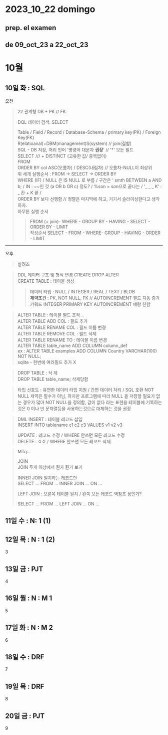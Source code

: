 # 2023_10_22 domingo

## prep. el examen
## de 09_oct_23 a 22_oct_23

# 10월


## 10일 화 : SQL
오전
> 22 관계형 DB  + PK // FK  
>
> DQL 데이터 검색. SELECT
> 
> Table / Field / Record / Database-Schema / primary key(PK) / Foreign Key(FK)  
> R(elatioanal)+DBM(management)S(system)   // join(결합)   
> SQL - DB 저장, 처리 언어 '명령어 대문자 **권장**' // '*' 모든 필드  
> SELECT /// + DISTINCT (고유한 값/ 중복없이)  
> FROM  
> ORDER BY col ASC(오름차) / DESC(내림차) // 오름차-NULL이 최상위   
> 위 세개 실행순서 : FROM -> SELECT -> ORDER BY  
> WHERE (IF) / NULL 은 IS NULL 로 부름 / 구간은 ' smth BETWEEN a AND b; / IN : ~~인 것 (a OR b OR c) 정도? / %son = son으로 끝나는 / '_ _ _ K' : _ 칸 + K 끝 /   
> ORDER BY 보다 선행함 // 정렬은 마지막에 하고, 거기서 슬라이싱한다고 생각하자.    
>  아무튼 실행 순서
>> FROM  (+ join)- WHERE -  GROUP BY - HAVING - SELECT - ORDER BY - LIMIT  
> 작성순서
>> SELECT - FROM - WHERE-   GROUP - HAVING - ORDER - LIMIT

---
오후
> 살려조

> DDL 데이터 구조 및 형식 변경 CREATE DROP ALTER  
> CREATE TABLE : 테이블 생성   
>> 데이터 타입 : NULL / INTEGER / REAL / TEXT / BLOB  
>> **제약조건** : PK, NOT NULL, FK // AUTOINCREMENT 필드 자동 증가 키워드
>> INTEGER PRIMARY KEY AUTOINCREMENT 얘랑 친함 

> ALTER TABLE : 테이블  필드 조작 ..  
> ALTER TABLE ADD COL :   필드 추가  
> ALTER TABLE RENAME COL  : 필드 이름 변경  
> ALTER TABLE REMOVE COL  : 필드 삭제    
> ALTER TABLE RENAME TO  : 테이블 이름 변경    
> ALTER TABLE table_name ADD COLUMN column_def  
> ex : ALTER TABLE examples ADD COLUMN Country VARCHAR(100) NOT NULL;
> <br>
> sqlite - 한번에 여러필드 추가 X
>

> DROP TABLE : 삭 제  
> DROP TABLE table_name; 삭제당함
>

> 타입 선호도 : 유연한 데이터 타입 지원 / 간편 데이터 처리 / SQL 호환
> NOT NULL 제약은 필수가 아님, 하지만 프로그램에 따라 NULL 을 저장할 필요가 없는 경우가 많아 NOT NULL을 정의함, 값이 없다 라는 표현을 테이블에 기록하는 것은  0 이나  빈 문자열등을 사용하는것으로 대체하는 것을 권장

> DML
> INSERT : 테이블 레코드 삽입  
> INSERT INTO tablename c1 c2 c3  VALUES v1 v2 v3   
>
> UPDATE : 레코드 수정 / WHERE 안쓰면 모든 레코드 수정  
> DELETE : ㅇㅇ   / WHERE 안쓰면 모든 레코드 삭제  
>

>  MTq...
> 
>  JOIN  
> JOIN 두개 이상에서 뭔가 뭔가 보기 
>
> INNER JOIN 일치하는 레코드만  
> SELECT ... FROM ... INNER JOIN ... ON ... 
>
> LEFT JOIN   : 오른쪽 테이블 일치 / 왼쪽 모든 레코드   역참조 용인가?
> 
> SELECT ... FROM ... LEFT JOIN ... ON ... 
## 11일 수 : N: 1 (1)

## 12일 목 : N : 1 (2)
3
## 13일 금 : PJT
4
## 16일 월 : N : M 1 
5
## 17일 화 : N : M 2
6
## 18일 수 : DRF
7
## 19일 목 : DRF 
8
## 20일 금 : PJT
9
